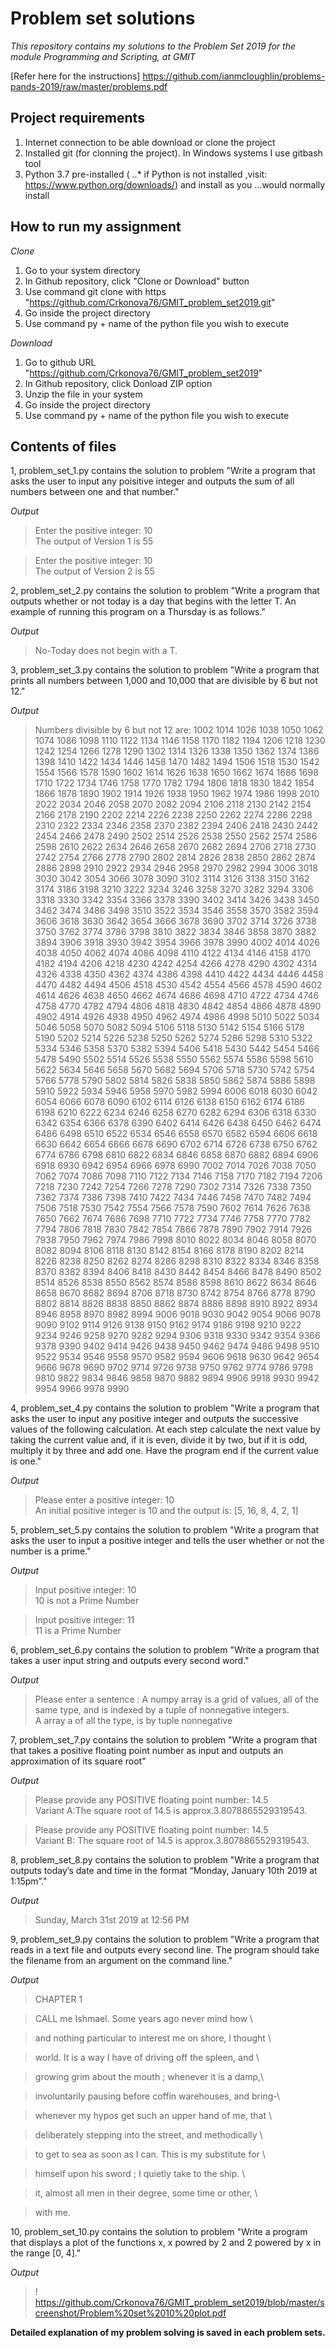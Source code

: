 # Problem set solutions

*This repository contains my solutions to the Problem Set 2019 for the module Programming and    Scripting, at GMIT*

[Refer here for the instructions] https://github.com/ianmcloughlin/problems-pands-2019/raw/master/problems.pdf

## Project requirements

1. Internet connection to be able download or clone the project
2. Installed git (for clonning the project). In Windows systems I use gitbash tool
3. Python 3.7 pre-installed (
..* if Python is not installed ,visit:  https://www.python.org/downloads/) and install as you ...would normally install


## How to run my assignment

*Clone*

1. Go to your system directory
2. In Github repository, click "Clone or Download" button
3. Use command git clone with https "https://github.com/Crkonova76/GMIT_problem_set2019.git"
4. Go inside the project directory
5. Use command py + name of the python file you wish to execute

*Download*

1. Go to github URL "https://github.com/Crkonova76/GMIT_problem_set2019"
2. In Github repository, click Donload ZIP option
3. Unzip the file in your system
4. Go inside the project directory
5. Use command py + name of the python file you wish to execute

## Contents of files

1, problem_set_1.py contains the solution to problem "Write a program that asks the user to input any poisitive integer and outputs the sum of all numbers between one and that number." 

*Output*

>Enter the positive integer: 10 \
>The output of Version 1 is 55

>Enter the positive integer: 10 \
>The output of Version 2 is 55

2, problem_set_2.py contains the solution to problem "Write a program that outputs whether or not today is a day that begins with the letter T. An example of running this program on a Thursday is as follows."

*Output*

>No-Today does not begin with a T.


3, problem_set_3.py contains the solution to problem "Write a program that prints all numbers between 1,000 and 10,000 that are divisible by 6 but not 12."

*Output*

>Numbers divisible by 6 but not 12 are:
>1002 1014 1026 1038 1050 1062 1074 1086 1098 1110 1122 1134 1146 1158 1170 1182 1194 1206 1218 
>1230 1242 1254 1266 1278 1290 1302 1314 1326 1338 1350 1362 1374 1386 1398 1410 1422 1434 1446 
>1458 1470 1482 1494 1506 1518 1530 1542 1554 1566 1578 1590 1602 1614 1626 1638 1650 1662 1674 
>1686 1698 1710 1722 1734 1746 1758 1770 1782 1794 1806 1818 1830 1842 1854 1866 1878 1890 1902 
>1914 1926 1938 1950 1962 1974 1986 1998 2010 2022 2034 2046 2058 2070 2082 2094 2106 2118 2130 
>2142 2154 2166 2178 2190 2202 2214 2226 2238 2250 2262 2274 2286 2298 2310 2322 2334 2346 2358 
>2370 2382 2394 2406 2418 2430 2442 2454 2466 2478 2490 2502 2514 2526 2538 2550 2562 2574 2586 
>2598 2610 2622 2634 2646 2658 2670 2682 2694 2706 2718 2730 2742 2754 2766 2778 2790 2802 2814 
>2826 2838 2850 2862 2874 2886 2898 2910 2922 2934 2946 2958 2970 2982 2994 3006 3018 3030 3042 
>3054 3066 3078 3090 3102 3114 3126 3138 3150 3162 3174 3186 3198 3210 3222 3234 3246 3258 3270 
>3282 3294 3306 3318 3330 3342 3354 3366 3378 3390 3402 3414 3426 3438 3450 3462 3474 3486 3498 
>3510 3522 3534 3546 3558 3570 3582 3594 3606 3618 3630 3642 3654 3666 3678 3690 3702 3714 3726 
>3738 3750 3762 3774 3786 3798 3810 3822 3834 3846 3858 3870 3882 3894 3906 3918 3930 3942 3954 
>3966 3978 3990 4002 4014 4026 4038 4050 4062 4074 4086 4098 4110 4122 4134 4146 4158 4170 4182 
>4194 4206 4218 4230 4242 4254 4266 4278 4290 4302 4314 4326 4338 4350 4362 4374 4386 4398 4410 
>4422 4434 4446 4458 4470 4482 4494 4506 4518 4530 4542 4554 4566 4578 4590 4602 4614 4626 4638 
>4650 4662 4674 4686 4698 4710 4722 4734 4746 4758 4770 4782 4794 4806 4818 4830 4842 4854 4866 
>4878 4890 4902 4914 4926 4938 4950 4962 4974 4986 4998 5010 5022 5034 5046 5058 5070 5082 5094 
>5106 5118 5130 5142 5154 5166 5178 5190 5202 5214 5226 5238 5250 5262 5274 5286 5298 5310 5322 
>5334 5346 5358 5370 5382 5394 5406 5418 5430 5442 5454 5466 5478 5490 5502 5514 5526 5538 5550 
>5562 5574 5586 5598 5610 5622 5634 5646 5658 5670 5682 5694 5706 5718 5730 5742 5754 5766 5778 
>5790 5802 5814 5826 5838 5850 5862 5874 5886 5898 5910 5922 5934 5946 5958 5970 5982 5994 6006 
>6018 6030 6042 6054 6066 6078 6090 6102 6114 6126 6138 6150 6162 6174 6186 6198 6210 6222 6234 
>6246 6258 6270 6282 6294 6306 6318 6330 6342 6354 6366 6378 6390 6402 6414 6426 6438 6450 6462 
>6474 6486 6498 6510 6522 6534 6546 6558 6570 6582 6594 6606 6618 6630 6642 6654 6666 6678 6690 
>6702 6714 6726 6738 6750 6762 6774 6786 6798 6810 6822 6834 6846 6858 6870 6882 6894 6906 6918 
>6930 6942 6954 6966 6978 6990 7002 7014 7026 7038 7050 7062 7074 7086 7098 7110 7122 7134 7146 
>7158 7170 7182 7194 7206 7218 7230 7242 7254 7266 7278 7290 7302 7314 7326 7338 7350 7362 7374 
>7386 7398 7410 7422 7434 7446 7458 7470 7482 7494 7506 7518 7530 7542 7554 7566 7578 7590 7602 
>7614 7626 7638 7650 7662 7674 7686 7698 7710 7722 7734 7746 7758 7770 7782 7794 7806 7818 7830 
>7842 7854 7866 7878 7890 7902 7914 7926 7938 7950 7962 7974 7986 7998 8010 8022 8034 8046 8058 
>8070 8082 8094 8106 8118 8130 8142 8154 8166 8178 8190 8202 8214 8226 8238 8250 8262 8274 8286 
>8298 8310 8322 8334 8346 8358 8370 8382 8394 8406 8418 8430 8442 8454 8466 8478 8490 8502 8514 
>8526 8538 8550 8562 8574 8586 8598 8610 8622 8634 8646 8658 8670 8682 8694 8706 8718 8730 8742 
>8754 8766 8778 8790 8802 8814 8826 8838 8850 8862 8874 8886 8898 8910 8922 8934 8946 8958 8970 
>8982 8994 9006 9018 9030 9042 9054 9066 9078 9090 9102 9114 9126 9138 9150 9162 9174 9186 9198 
>9210 9222 9234 9246 9258 9270 9282 9294 9306 9318 9330 9342 9354 9366 9378 9390 9402 9414 9426 
>9438 9450 9462 9474 9486 9498 9510 9522 9534 9546 9558 9570 9582 9594 9606 9618 9630 9642 9654 
>9666 9678 9690 9702 9714 9726 9738 9750 9762 9774 9786 9798 9810 9822 9834 9846 9858 9870 9882 
>9894 9906 9918 9930 9942 9954 9966 9978 9990 


4, problem_set_4.py contains the solution to problem "Write a program that asks the user to input any positive integer and outputs the successive values of the following calculation. At each step calculate the next value by taking the current value and, if it is even, divide it by two, but if it is odd, multiply it by three and add one. Have the program end if the current value is one."

*Output*

>Please enter a positive integer: 10 \
>An initial positive integer is 10 and the output is: [5, 16, 8, 4, 2, 1]

5, problem_set_5.py contains the solution to problem "Write a program that asks the user to input a positive integer and tells the user whether or not the number is a prime."

*Output*

>Input positive integer: 10 \
>10 is not a Prime Number

>Input positive integer: 11 \
>11  is a Prime Number

6, problem_set_6.py contains the solution to problem "Write a program that takes a user input string and outputs every second word."

*Output*

>Please enter a sentence :
 >A numpy array is a grid of values, all of the same type, and is indexed by a tuple of nonnegative integers. \
>A array a of all the type, is by tuple nonnegative 

7, problem_set_7.py contains the solution to problem "Write a program that that takes a positive floating point number as input and outputs an approximation of its square root"

*Output*

>Please provide any POSITIVE floating point number: 14.5 \
>Variant A:The square root of 14.5 is approx.3.8078865529319543.

>Please provide any POSITIVE floating point number: 14.5 \
>Variant B: The square root of 14.5 is approx.3.8078865529319543.

8, problem_set_8.py contains the solution to problem "Write a program that outputs today’s date and time in the format “Monday, January 10th 2019 at 1:15pm”."

*Output*

>Sunday, March 31st 2019 at 12:56 PM

9, problem_set_9.py contains the solution to problem "Write a program that reads in a text file and outputs every second line. The program should take the filename from an argument on the command line."

*Output*

>CHAPTER 1

>CALL me Ishmael. Some years ago never mind how \

>and nothing particular to interest me on shore, I thought \

>world. It is a way I have of driving off the spleen, and \

>growing grim about the mouth ; whenever it is a damp,\

>involuntarily pausing before coffin warehouses, and bring-\

>whenever my hypos get such an upper hand of me, that \

>deliberately stepping into the street, and methodically \

>to get to sea as soon as I can. This is my substitute for \

>himself upon his sword ; I quietly take to the ship. \

>it, almost all men in their degree, some time or other, \

>with me.

10, problem_set_10.py contains the solution to problem "Write a program that displays a plot of the functions x, x powred by 2 and 2 powered by x in the range [0, 4]."

*Output*

>! https://github.com/Crkonova76/GMIT_problem_set2019/blob/master/screenshot/Problem%20set%2010%20plot.pdf
 
**Detailed explanation of my problem solving is saved in each problem sets.**